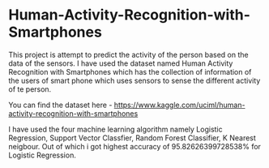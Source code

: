 # Human-Activity-Recognition-with-Smartphones
This project is attempt to predict the activity of the person based on the data of the sensors.
I have used the dataset named Human Activity Recognition with Smartphones which has the collection of information of the users of smart phone which uses sensors to sense the different activity of te person.

You can find the dataset here - https://www.kaggle.com/uciml/human-activity-recognition-with-smartphones

I have used the four machine learning algorithm namely Logistic Regression, Support Vector Classfier, Random Forest Classifier, K Nearest neigbour.
Out of which i got highest accuracy of 95.82626399728538% for Logistic Regression.

